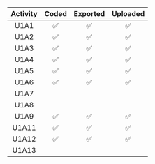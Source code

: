 | Activity | Coded | Exported | Uploaded |
|:--------:|:-----:|:--------:|:--------:|
|   U1A1   |  ✅   |    ✅    |    ✅    |
|   U1A2   |  ✅   |    ✅    |    ✅    |
|   U1A3   |  ✅   |    ✅    |    ✅    |
|   U1A4   |  ✅   |    ✅    |    ✅    |
|   U1A5   |  ✅   |    ✅    |    ✅    |
|   U1A6   |  ✅   |    ✅    |    ✅    |
|   U1A7   |       |          |          |
|   U1A8   |       |          |          |
|   U1A9   |  ✅   |    ✅    |    ✅    |
|  U1A11   |  ✅   |    ✅    |    ✅    |
|  U1A12   |  ✅   |    ✅    |    ✅    |
|  U1A13   |       |          |          |

